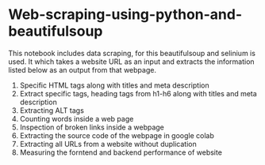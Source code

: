 # Web-scraping-using-python-and-beautifulsoup

This notebook includes data scraping, for this beautifulsoup and selinium is used. It which takes a website URL as an input and extracts the information listed below as an output from that webpage.
1. Specific HTML tags along with titles and meta description
2. Extract specific tags, heading tags from h1-h6 along with titles and meta description
3. Extracting ALT tags
4. Counting words inside a web page
5. Inspection of broken links inside a webpage
6. Extracting the source code of the webpage in google colab
7. Extracting all URLs from a website without duplication
8. Measuring the forntend and backend performance of website
